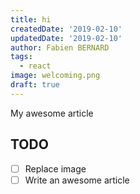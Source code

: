 ```yaml
---
title: hi
createdDate: '2019-02-10'
updatedDate: '2019-02-10'
author: Fabien BERNARD
tags:
  - react
image: welcoming.png
draft: true
---
```


My awesome article

## TODO

-   [ ] Replace image
-   [ ] Write an awesome article
